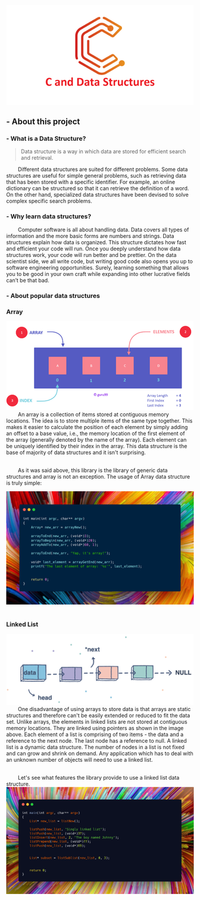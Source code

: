<p align="center">
  <img src="https://github.com/StarKerrr/CCollections/blob/master/res/c-and-data-structures.png?raw=true" width="600px">
</p>

## - About this project

### - What is a Data Structure?
> Data structure is a way in which data are stored for efficient search and retrieval.

&nbsp; &nbsp; &nbsp; &nbsp; Different data structures are suited for different problems. Some data structures are useful for simple general problems, such as retrieving data that has been stored with a specific identifier. For example, an online dictionary can be structured so that it can retrieve the definition of a word. On the other hand, specialized data structures have been devised to solve complex specific search problems.                                               

### - Why learn data structures?
&nbsp; &nbsp; &nbsp; &nbsp; Computer software is all about handling data. Data covers all types of information and the more basic forms are numbers and strings. Data structures explain how data is organized. This structure dictates how fast and efficient your code will run. Once you deeply understand how data structures work, your code will run better and be prettier. On the data scientist side, we all write code, but writing good code also opens you up to software engineering opportunities. Surely, learning something that allows you to be good in your own craft while expanding into other lucrative fields can’t be that bad.     

### - About popular data structures

<h3>Array</h3>

<img src="https://github.com/StarKerrr/CCollections/blob/master/res/array-diargam.png" width="650px">
&nbsp; &nbsp; &nbsp; &nbsp; An array is a collection of items stored at contiguous memory locations. The idea is to store multiple items of the same type together. This makes it easier to calculate the position of each element by simply adding an offset to a base value, i.e., the memory location of the first element of the array (generally denoted by the name of the array). Each element can be uniquely identified by their index in the array. This data structure is the base of majority of data structures and it isn't surprising.
</br></br>

&nbsp; &nbsp; &nbsp; &nbsp; As it was said above, this library is the library of generic data structures and array is not an exception. The usage of Array data structure is truly simple:
</br>

![](https://github.com/StarKerrr/CCollections/blob/master/res/ArrayUsage.png)
</br></br>

<h3>Linked List</h3>

<img src="https://github.com/StarKerrr/CCollections/blob/master/res/linked-list.svg" width="650px">
&nbsp; &nbsp; &nbsp; &nbsp; One disadvantage of using arrays to store data is that arrays are static structures and therefore can't be easily extended or reduced to fit the data set. Unlike arrays, the elements in linked lists are not stored at contiguous memory locations. They are linked using pointers as shown in the image above. Each element of a list is comprising of two items - the data and a reference to the next node. The last node has a reference to null. A linked list is a dynamic data structure. The number of nodes in a list is not fixed and can grow and shrink on demand. Any application which has to deal with an unknown number of objects will need to use a linked list.
</br></br>

&nbsp; &nbsp; &nbsp; &nbsp; Let's see what features the library provide to use a linked list data structure.
![](https://github.com/StarKerrr/CCollections/blob/master/res/SListUsage.png)
</br></br>
